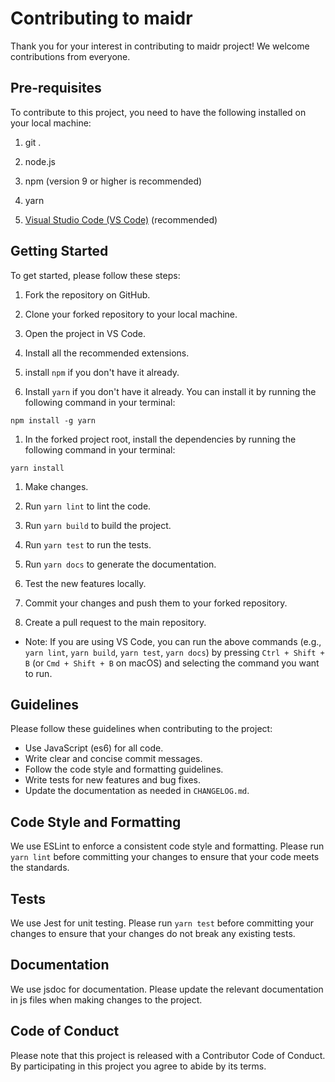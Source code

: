 # Contributing to maidr

Thank you for your interest in contributing to maidr project! We welcome contributions from everyone.

## Pre-requisites

To contribute to this project, you need to have the following installed on your local machine:

1. git .

1. node.js

1. npm (version 9 or higher is recommended)

1. yarn

1. [Visual Studio Code (VS Code)](https://code.visualstudio.com/) (recommended)

## Getting Started

To get started, please follow these steps:

1. Fork the repository on GitHub.

1. Clone your forked repository to your local machine.

1. Open the project in VS Code.

1. Install all the recommended extensions.

1. install `npm` if you don't have it already.

1. Install `yarn` if you don't have it already. You can install it by running the following command in your terminal:

```shell
npm install -g yarn
``````

1. In the forked project root, install the dependencies by running the following command in your terminal:

```shell
yarn install
```

1. Make changes.

1. Run `yarn lint` to lint the code.

1. Run `yarn build` to build the project.

1. Run `yarn test` to run the tests.

1. Run `yarn docs` to generate the documentation.

1. Test the new features locally.

1. Commit your changes and push them to your forked repository.

1. Create a pull request to the main repository.

* Note: If you are using VS Code, you can run the above commands (e.g., `yarn lint`, `yarn build`, `yarn test`, `yarn docs`) by pressing `Ctrl + Shift + B` (or `Cmd + Shift + B` on macOS) and selecting the command you want to run.

## Guidelines

Please follow these guidelines when contributing to the project:

- Use JavaScript (es6) for all code.
- Write clear and concise commit messages.
- Follow the code style and formatting guidelines.
- Write tests for new features and bug fixes.
- Update the documentation as needed in `CHANGELOG.md`.

## Code Style and Formatting

We use ESLint to enforce a consistent code style and formatting. Please run `yarn lint` before committing your changes to ensure that your code meets the standards.

## Tests

We use Jest for unit testing. Please run `yarn test` before committing your changes to ensure that your changes do not break any existing tests.

## Documentation

We use jsdoc for documentation. Please update the relevant documentation in js files when making changes to the project.

## Code of Conduct

Please note that this project is released with a Contributor Code of Conduct. By participating in this project you agree to abide by its terms.